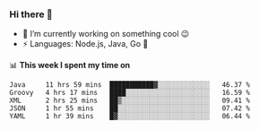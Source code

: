 ### Hi there 👋

<!--
**nodejh/nodejh** is a ✨ _special_ ✨ repository because its `README.md` (this file) appears on your GitHub profile.

Here are some ideas to get you started:

- 🔭 I’m currently working on ...
- 🌱 I’m currently learning ...
- 👯 I’m looking to collaborate on ...
- 🤔 I’m looking for help with ...
- 💬 Ask me about ...
- 📫 How to reach me: ...
- 😄 Pronouns: ...
- ⚡ Fun fact: ...
-->

- 🔭 I’m currently working on something cool :wink:
- ⚡ Languages: Node.js, Java, Go :thought_balloon:

📊 **This week I spent my time on**

<!--START_SECTION:waka-->
```text
Java     11 hrs 59 mins  ███████████▓░░░░░░░░░░░░░   46.37 % 
Groovy   4 hrs 17 mins   ████░░░░░░░░░░░░░░░░░░░░░   16.59 % 
XML      2 hrs 25 mins   ██▒░░░░░░░░░░░░░░░░░░░░░░   09.41 % 
JSON     1 hr 55 mins    ██░░░░░░░░░░░░░░░░░░░░░░░   07.42 % 
YAML     1 hr 39 mins    █▓░░░░░░░░░░░░░░░░░░░░░░░   06.44 % 
```
<!--END_SECTION:waka-->


<!--
:traffic_light: **Visitors**

![visitors](https://visitor-badge.glitch.me/badge?page_id=nodejh.nodejh)
-->

